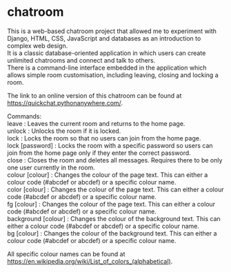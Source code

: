 # chatroom

This is a web-based chatroom project that allowed me to experiment with Django, HTML, CSS, JavaScript and databases as an introduction to complex web design.  
It is a classic database-oriented application in which users can create unlimited chatrooms and connect and talk to others.  
There is a command-line interface embedded in the application which allows simple room customisation, including leaving, closing and locking a room. 

The link to an online version of this chatroom can be found at https://quickchat.pythonanywhere.com/.

Commands:  
leave                       :  Leaves the current room and returns to the home page.  
unlock                      :  Unlocks the room if it is locked.  
lock                        :  Locks the room so that no users can join from the home page.  
lock [password]             :  Locks the room with a specific password so users can join from the home page only if they enter the correct password.  
close                       :  Closes the room and deletes all messages. Requires there to be only one user currently in the room.  
colour [colour]             :  Changes the colour of the page text. This can either a colour code (#abcdef or abcdef) or a specific colour name.  
color [colour]              :  Changes the colour of the page text. This can either a colour code (#abcdef or abcdef) or a specific colour name.  
fg [colour]                 :  Changes the colour of the page text. This can either a colour code (#abcdef or abcdef) or a specific colour name.  
background [colour]         :  Changes the colour of the background text. This can either a colour code (#abcdef or abcdef) or a specific colour name.  
bg [colour]                 :  Changes the colour of the background text. This can either a colour code (#abcdef or abcdef) or a specific colour name.  

All specific colour names can be found at https://en.wikipedia.org/wiki/List_of_colors_(alphabetical).
